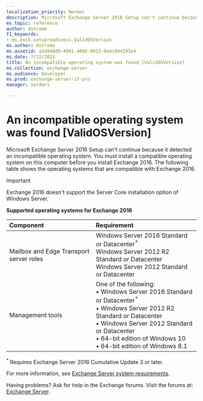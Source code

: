 ```yaml
---
localization_priority: Normal
description: Microsoft Exchange Server 2016 Setup can't continue because it detected an incompatible operating system. You must install a compatible operating system on this computer before you install Exchange 2016. The following table shows the operating systems that are compatible with Exchange 2016.
ms.topic: reference
author: dstrome
f1_keywords:
- ms.exch.setupreadiness.ValidOSVersion
ms.author: dstrome
ms.assetid: a3a948d9-4991-4088-9013-0a4c944295e4
ms.date: 7/22/2015
title: An incompatible operating system was found [ValidOSVersion]
ms.collection: exchange-server
ms.audience: Developer
ms.prod: exchange-server-it-pro
manager: serdars

---
```


# An incompatible operating system was found [ValidOSVersion]

Microsoft Exchange Server 2016 Setup can't continue because it detected an incompatible operating system. You must install a compatible operating system on this computer before you install Exchange 2016. The following table shows the operating systems that are compatible with Exchange 2016.
  
> [!IMPORTANT]
> Exchange 2016 doesn't support the Server Core installation option of Windows Server.
  
 **Supported operating systems for Exchange 2016**
  
|**Component**|**Requirement**|
|:-----|:-----|
|Mailbox and Edge Transport server roles|Windows Server 2016 Standard or Datacenter<sup>\*</sup> <br/> Windows Server 2012 R2 Standard or Datacenter <br/> Windows Server 2012 Standard or Datacenter|
|Management tools|One of the following: <br/>• Windows Server 2016 Standard or Datacenter<sup>\*</sup> <br/>• Windows Server 2012 R2 Standard or Datacenter <br/>• Windows Server 2012 Standard or Datacenter <br/>• 64-bit edition of Windows 10 <br/>• 64-bit edition of Windows 8.1|
   
<sup>\*</sup> Requires Exchange Server 2016 Cumulative Update 3 or later.
  
For more information, see [Exchange Server system requirements](../../plan-and-deploy/system-requirements.md).
  
Having problems? Ask for help in the Exchange forums. Visit the forums at: [Exchange Server](https://go.microsoft.com/fwlink/p/?linkId=60612).

